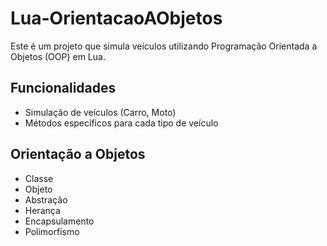 # Lua-OrientacaoAObjetos
Este é um projeto que simula veículos utilizando Programação Orientada a Objetos (OOP) em Lua.

## Funcionalidades

- Simulação de veículos (Carro, Moto)
- Métodos específicos para cada tipo de veículo

## Orientação a Objetos

- Classe
- Objeto
- Abstração
- Herança
- Encapsulamento
- Polimorfismo 
